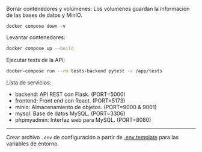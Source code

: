 Borrar contenedores y volúmenes:
Los volumenes guardan la información de las bases de datos y MinIO.
```
docker compose down -v
```
Levantar contenedores:

```bash
docker compose up --build
```
Ejecutar tests de la API:
```bash
docker-compose run --rm tests-backend pytest -v /app/tests
```

Lista de servicios:
- backend: API REST con Flask. (PORT=5000)
- frontend: Front end con React. (PORT=5173) 
- minio: Almacenamiento de objetos. (PORT=9000 & 9001)
- mysql: Base de datos MySQL. (PORT=3306)
- phpmyadmin: Interfaz web para MySQL. (PORT=8080)

---
Crear archivo `.env` de configuración a partir de
[.env.template](.env.template.env) para las variables de entorno.
